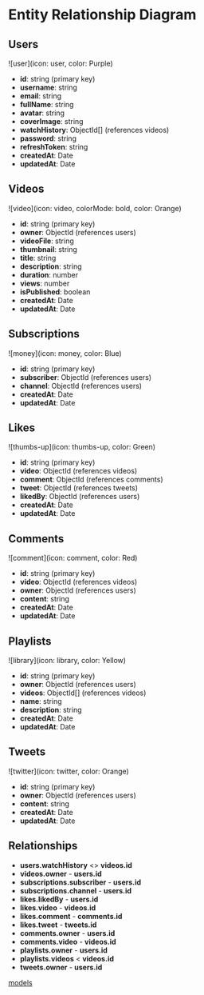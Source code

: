 # Entity Relationship Diagram

## Users

![user](icon: user, color: Purple)

- **id**: string (primary key)
- **username**: string
- **email**: string
- **fullName**: string
- **avatar**: string
- **coverImage**: string
- **watchHistory**: ObjectId[] (references videos)
- **password**: string
- **refreshToken**: string
- **createdAt**: Date
- **updatedAt**: Date

## Videos

![video](icon: video, colorMode: bold, color: Orange)

- **id**: string (primary key)
- **owner**: ObjectId (references users)
- **videoFile**: string
- **thumbnail**: string
- **title**: string
- **description**: string
- **duration**: number
- **views**: number
- **isPublished**: boolean
- **createdAt**: Date
- **updatedAt**: Date

## Subscriptions

![money](icon: money, color: Blue)

- **id**: string (primary key)
- **subscriber**: ObjectId (references users)
- **channel**: ObjectId (references users)
- **createdAt**: Date
- **updatedAt**: Date

## Likes

![thumbs-up](icon: thumbs-up, color: Green)

- **id**: string (primary key)
- **video**: ObjectId (references videos)
- **comment**: ObjectId (references comments)
- **tweet**: ObjectId (references tweets)
- **likedBy**: ObjectId (references users)
- **createdAt**: Date
- **updatedAt**: Date

## Comments

![comment](icon: comment, color: Red)

- **id**: string (primary key)
- **video**: ObjectId (references videos)
- **owner**: ObjectId (references users)
- **content**: string
- **createdAt**: Date
- **updatedAt**: Date

## Playlists

![library](icon: library, color: Yellow)

- **id**: string (primary key)
- **owner**: ObjectId (references users)
- **videos**: ObjectId[] (references videos)
- **name**: string
- **description**: string
- **createdAt**: Date
- **updatedAt**: Date

## Tweets

![twitter](icon: twitter, color: Orange)

- **id**: string (primary key)
- **owner**: ObjectId (references users)
- **content**: string
- **createdAt**: Date
- **updatedAt**: Date

## Relationships

- **users.watchHistory** <> **videos.id**
- **videos.owner** - **users.id**
- **subscriptions.subscriber** - **users.id**
- **subscriptions.channel** - **users.id**
- **likes.likedBy** - **users.id**
- **likes.video** - **videos.id**
- **likes.comment** - **comments.id**
- **likes.tweet** - **tweets.id**
- **comments.owner** - **users.id**
- **comments.video** - **videos.id**
- **playlists.owner** - **users.id**
- **playlists.videos** < **videos.id**
- **tweets.owner** - **users.id**

<!--
- **follows.followee** - **users.id**
- **follows.follower** - **users.id**
-->

[models](https://app.eraser.io/workspace/JvQkkHJTzJXTqWFlhx97)
